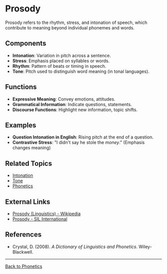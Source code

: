 # Prosody

Prosody refers to the rhythm, stress, and intonation of speech, which contribute to meaning beyond individual phonemes and words.

## Components

- **Intonation**: Variation in pitch across a sentence.
- **Stress**: Emphasis placed on syllables or words.
- **Rhythm**: Pattern of beats or timing in speech.
- **Tone**: Pitch used to distinguish word meaning (in tonal languages).

## Functions

- **Expressive Meaning**: Convey emotions, attitudes.
- **Grammatical Information**: Indicate questions, statements.
- **Discourse Functions**: Highlight new information, topic shifts.

## Examples

- **Question Intonation in English**: Rising pitch at the end of a question.
- **Contrastive Stress**: "I didn't say he stole the *money*." (Emphasis changes meaning)

## Related Topics

- [Intonation](Intonation.md)
- [Tone](Tone.md)
- [Phonetics](Phonetics.md)

## External Links

- [Prosody (Linguistics) - Wikipedia](https://en.wikipedia.org/wiki/Prosody_(linguistics))
- [Prosody - SIL International](https://glossary.sil.org/term/prosody)

## References

- Crystal, D. (2008). *A Dictionary of Linguistics and Phonetics*. Wiley-Blackwell.

---

[Back to Phonetics](README.md)
